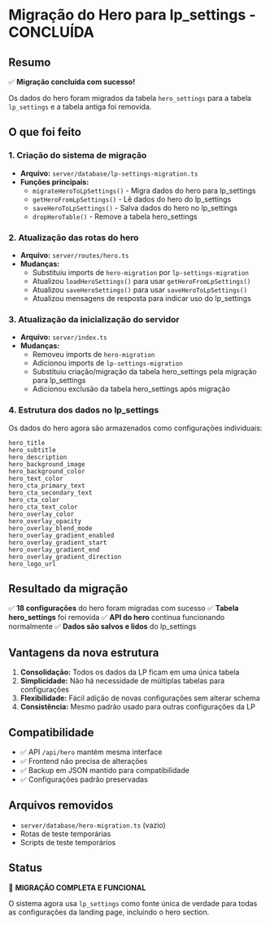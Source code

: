 # Migração do Hero para lp_settings - CONCLUÍDA

## Resumo

✅ **Migração concluída com sucesso!**

Os dados do hero foram migrados da tabela `hero_settings` para a tabela `lp_settings` e a tabela antiga foi removida.

## O que foi feito

### 1. Criação do sistema de migração

- **Arquivo:** `server/database/lp-settings-migration.ts`
- **Funções principais:**
  - `migrateHeroToLpSettings()` - Migra dados do hero para lp_settings
  - `getHeroFromLpSettings()` - Lê dados do hero do lp_settings
  - `saveHeroToLpSettings()` - Salva dados do hero no lp_settings
  - `dropHeroTable()` - Remove a tabela hero_settings

### 2. Atualização das rotas do hero

- **Arquivo:** `server/routes/hero.ts`
- **Mudanças:**
  - Substituiu imports de `hero-migration` por `lp-settings-migration`
  - Atualizou `loadHeroSettings()` para usar `getHeroFromLpSettings()`
  - Atualizou `saveHeroSettings()` para usar `saveHeroToLpSettings()`
  - Atualizou mensagens de resposta para indicar uso do lp_settings

### 3. Atualização da inicialização do servidor

- **Arquivo:** `server/index.ts`
- **Mudanças:**
  - Removeu imports de `hero-migration`
  - Adicionou imports de `lp-settings-migration`
  - Substituiu criação/migração da tabela hero_settings pela migração para lp_settings
  - Adicionou exclusão da tabela hero_settings após migração

### 4. Estrutura dos dados no lp_settings

Os dados do hero agora são armazenados como configurações individuais:

```
hero_title
hero_subtitle
hero_description
hero_background_image
hero_background_color
hero_text_color
hero_cta_primary_text
hero_cta_secondary_text
hero_cta_color
hero_cta_text_color
hero_overlay_color
hero_overlay_opacity
hero_overlay_blend_mode
hero_overlay_gradient_enabled
hero_overlay_gradient_start
hero_overlay_gradient_end
hero_overlay_gradient_direction
hero_logo_url
```

## Resultado da migração

✅ **18 configurações** do hero foram migradas com sucesso
✅ **Tabela hero_settings** foi removida
✅ **API do hero** continua funcionando normalmente
✅ **Dados são salvos e lidos** do lp_settings

## Vantagens da nova estrutura

1. **Consolidação:** Todos os dados da LP ficam em uma única tabela
2. **Simplicidade:** Não há necessidade de múltiplas tabelas para configurações
3. **Flexibilidade:** Fácil adição de novas configurações sem alterar schema
4. **Consistência:** Mesmo padrão usado para outras configurações da LP

## Compatibilidade

- ✅ API `/api/hero` mantém mesma interface
- ✅ Frontend não precisa de alterações
- ✅ Backup em JSON mantido para compatibilidade
- ✅ Configurações padrão preservadas

## Arquivos removidos

- `server/database/hero-migration.ts` (vazio)
- Rotas de teste temporárias
- Scripts de teste temporários

## Status

🎉 **MIGRAÇÃO COMPLETA E FUNCIONAL**

O sistema agora usa `lp_settings` como fonte única de verdade para todas as configurações da landing page, incluindo o hero section.
